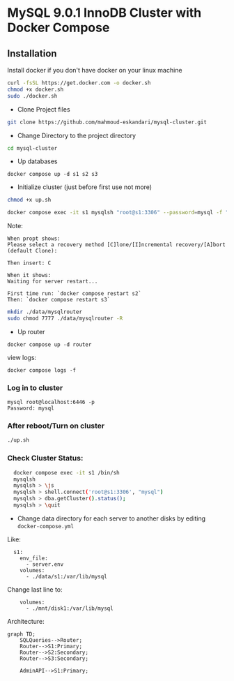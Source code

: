 # MySQL 9.0.1 InnoDB Cluster with Docker Compose

## Installation

Install docker if you don't have docker on your linux machine

``` bash
curl -fsSL https://get.docker.com -o docker.sh
chmod +x docker.sh
sudo ./docker.sh
```

* Clone Project files
``` bash
git clone https://github.com/mahmoud-eskandari/mysql-cluster.git
```

* Change Directory to the project directory
``` bash
cd mysql-cluster
```
* Up databases
```
docker compose up -d s1 s2 s3
```

* Initialize cluster (just before first use not more)
``` bash
chmod +x up.sh
```
``` bash
docker compose exec -it s1 mysqlsh "root@s1:3306" --password=mysql -f "/var/initialize.js" 
```

Note:
```
When propt shows:
Please select a recovery method [C]lone/[I]ncremental recovery/[A]bort (default Clone):

Then insert: C

When it shows:
Waiting for server restart...

First time run: `docker compose restart s2`
Then: `docker compose restart s3`
```

```bash
mkdir ./data/mysqlrouter
sudo chmod 7777 ./data/mysqlrouter -R
```
* Up router
```
docker compose up -d router
```

view logs:
```
docker compose logs -f
```

### Log in to cluster
```
mysql root@localhost:6446 -p
Password: mysql
```
### After reboot/Turn on cluster
``` bash
./up.sh
```
### Check Cluster Status:

``` bash
  docker compose exec -it s1 /bin/sh
  mysqlsh
  mysqlsh > \js
  mysqlsh > shell.connect('root@s1:3306', "mysql")
  mysqlsh > dba.getCluster().status();
  mysqlsh > \quit
```

* Change data directory for each server to another disks by editing `docker-compose.yml`

Like:
```
  s1:
    env_file:
      - server.env
    volumes:
      - ./data/s1:/var/lib/mysql
```
Change last line to:
```
    volumes:
      - ./mnt/disk1:/var/lib/mysql
```

Architecture:
```mermaid
graph TD;
    SQLQueries-->Router;
    Router-->S1:Primary;
    Router-->S2:Secondary;
    Router-->S3:Secondary;

    AdminAPI-->S1:Primary;
```